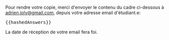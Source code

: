 Pour rendre votre copie, merci d'envoyer le contenu du cadre ci-dessous à adrien.joly@gmail.com, depuis votre adresse email d'étudiant.e:

<pre>{{hashedAnswers}}</pre>

La date de réception de votre email fera foi.
